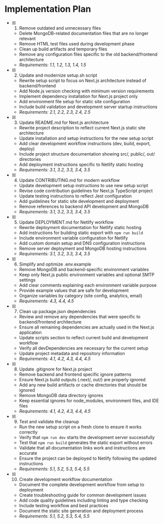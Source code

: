 # Implementation Plan

- [x] 1. Remove outdated and unnecessary files
  - Delete MongoDB-related documentation files that are no longer relevant
  - Remove HTML test files used during development phase
  - Clean up build artifacts and temporary files
  - Remove any configuration files specific to the old backend/frontend architecture
  - _Requirements: 1.1, 1.2, 1.3, 1.4, 1.5_

- [x] 2. Update and modernize setup.sh script
  - Rewrite setup script to focus on Next.js architecture instead of backend/frontend
  - Add Node.js version checking with minimum version requirements
  - Implement dependency installation for Next.js project only
  - Add environment file setup for static site configuration
  - Include build validation and development server startup instructions
  - _Requirements: 2.1, 2.2, 2.3, 2.4, 2.5_

- [x] 3. Update README.md for Next.js architecture
  - Rewrite project description to reflect current Next.js static site architecture
  - Update installation and setup instructions for the new setup script
  - Add clear development workflow instructions (dev, build, export, deploy)
  - Include project structure documentation showing src/, public/, out/ directories
  - Add deployment instructions specific to Netlify static hosting
  - _Requirements: 3.1, 3.2, 3.3, 3.4, 3.5_

- [x] 4. Update CONTRIBUTING.md for modern workflow
  - Update development setup instructions to use new setup script
  - Revise code contribution guidelines for Next.js TypeScript project
  - Update testing instructions to reflect Jest configuration
  - Add guidelines for static site development and deployment
  - Remove references to backend API development and MongoDB
  - _Requirements: 3.1, 3.2, 3.3, 3.4, 3.5_

- [x] 5. Update DEPLOYMENT.md for Netlify workflow
  - Rewrite deployment documentation for Netlify static hosting
  - Add instructions for building static export with `npm run build`
  - Include environment variable configuration for Netlify
  - Add custom domain setup and DNS configuration instructions
  - Remove server deployment and MongoDB hosting instructions
  - _Requirements: 3.1, 3.2, 3.3, 3.4, 3.5_

- [x] 6. Simplify and optimize .env.example
  - Remove MongoDB and backend-specific environment variables
  - Keep only Next.js public environment variables and optional SMTP settings
  - Add clear comments explaining each environment variable purpose
  - Provide example values that are safe for development
  - Organize variables by category (site config, analytics, email)
  - _Requirements: 4.3, 4.4, 4.5_

- [x] 7. Clean up package.json dependencies
  - Review and remove any dependencies that were specific to backend/frontend architecture
  - Ensure all remaining dependencies are actually used in the Next.js application
  - Update scripts section to reflect current build and development workflow
  - Verify all devDependencies are necessary for the current setup
  - Update project metadata and repository information
  - _Requirements: 4.1, 4.2, 4.3, 4.4, 4.5_

- [x] 8. Update .gitignore for Next.js project
  - Remove backend and frontend specific ignore patterns
  - Ensure Next.js build outputs (.next/, out/) are properly ignored
  - Add any new build artifacts or cache directories that should be ignored
  - Remove MongoDB data directory ignores
  - Keep essential ignores for node_modules, environment files, and IDE files
  - _Requirements: 4.1, 4.2, 4.3, 4.4, 4.5_

- [x] 9. Test and validate the cleanup
  - Run the new setup script on a fresh clone to ensure it works correctly
  - Verify that `npm run dev` starts the development server successfully
  - Test that `npm run build` generates the static export without errors
  - Validate that all documentation links work and instructions are accurate
  - Ensure the project can be deployed to Netlify following the updated instructions
  - _Requirements: 5.1, 5.2, 5.3, 5.4, 5.5_

- [x] 10. Create development workflow documentation
  - Document the complete development workflow from setup to deployment
  - Create troubleshooting guide for common development issues
  - Add code quality guidelines including linting and type checking
  - Include testing workflow and best practices
  - Document the static site generation and deployment process
  - _Requirements: 5.1, 5.2, 5.3, 5.4, 5.5_